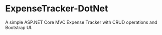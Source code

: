 # ExpenseTracker-DotNet
A simple ASP.NET Core MVC Expense Tracker with CRUD operations and Bootstrap UI.
